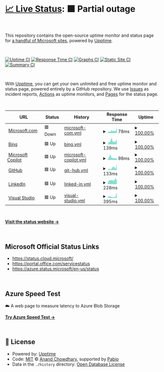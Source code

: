 # [📈 Live Status](https://derrick-roach.github.io/microsoft-uptime): <!--live status--> **🟧 Partial outage**

<br>

This repository contains the open-source uptime monitor and status page for [a handful of Microsoft sites](https://derrick-roach.github.io/microsoft-uptime/), powered by [Upptime](https://github.com/upptime/upptime).

<br>

[![Uptime CI](https://github.com/derrick-roach/microsoft-uptime/workflows/Uptime%20CI/badge.svg)](https://github.com/derrick-roach/microsoft-uptime/actions?query=workflow%3A%22Uptime+CI%22)
[![Response Time CI](https://github.com/derrick-roach/microsoft-uptime/workflows/Response%20Time%20CI/badge.svg)](https://github.com/derrick-roach/microsoft-uptime/actions?query=workflow%3A%22Response+Time+CI%22)
[![Graphs CI](https://github.com/derrick-roach/microsoft-uptime/workflows/Graphs%20CI/badge.svg)](https://github.com/derrick-roach/microsoft-uptime/actions?query=workflow%3A%22Graphs+CI%22)
[![Static Site CI](https://github.com/derrick-roach/microsoft-uptime/workflows/Static%20Site%20CI/badge.svg)](https://github.com/derrick-roach/microsoft-uptime/actions?query=workflow%3A%22Static+Site+CI%22)
[![Summary CI](https://github.com/derrick-roach/microsoft-uptime/workflows/Summary%20CI/badge.svg)](https://github.com/derrick-roach/microsoft-uptime/actions?query=workflow%3A%22Summary+CI%22)

<br>

With [Upptime](https://upptime.js.org), you can get your own unlimited and free uptime monitor and status page, powered entirely by a GitHub repository. We use [Issues](https://github.com/derrick-roach/microsoft-uptime/issues) as incident reports, [Actions](https://github.com/derrick-roach/microsoft-uptime/actions) as uptime monitors, and [Pages](https://derrick-roach.github.io/microsoft-uptime) for the status page.

<br>

<!--start: status pages-->
<!-- This summary is generated by Upptime (https://github.com/upptime/upptime) -->
<!-- Do not edit this manually, your changes will be overwritten -->
<!-- prettier-ignore -->
| URL | Status | History | Response Time | Uptime |
| --- | ------ | ------- | ------------- | ------ |
| <img alt="" src="https://icons.duckduckgo.com/ip3/www.microsoft.com.ico" height="13"> [Microsoft.com](https://www.microsoft.com) | 🟥 Down | [microsoft-com.yml](https://github.com/derrick-roach/microsoft-uptime/commits/HEAD/history/microsoft-com.yml) | <details><summary><img alt="Response time graph" src="./graphs/microsoft-com/response-time-week.png" height="20"> 78ms</summary><br><a href="https://derrick-roach.github.io/microsoft-uptime/history/microsoft-com"><img alt="Response time 1026" src="https://img.shields.io/endpoint?url=https%3A%2F%2Fraw.githubusercontent.com%2Fderrick-roach%2Fmicrosoft-uptime%2FHEAD%2Fapi%2Fmicrosoft-com%2Fresponse-time.json"></a><br><a href="https://derrick-roach.github.io/microsoft-uptime/history/microsoft-com"><img alt="24-hour response time 181" src="https://img.shields.io/endpoint?url=https%3A%2F%2Fraw.githubusercontent.com%2Fderrick-roach%2Fmicrosoft-uptime%2FHEAD%2Fapi%2Fmicrosoft-com%2Fresponse-time-day.json"></a><br><a href="https://derrick-roach.github.io/microsoft-uptime/history/microsoft-com"><img alt="7-day response time 78" src="https://img.shields.io/endpoint?url=https%3A%2F%2Fraw.githubusercontent.com%2Fderrick-roach%2Fmicrosoft-uptime%2FHEAD%2Fapi%2Fmicrosoft-com%2Fresponse-time-week.json"></a><br><a href="https://derrick-roach.github.io/microsoft-uptime/history/microsoft-com"><img alt="30-day response time 585" src="https://img.shields.io/endpoint?url=https%3A%2F%2Fraw.githubusercontent.com%2Fderrick-roach%2Fmicrosoft-uptime%2FHEAD%2Fapi%2Fmicrosoft-com%2Fresponse-time-month.json"></a><br><a href="https://derrick-roach.github.io/microsoft-uptime/history/microsoft-com"><img alt="1-year response time 1026" src="https://img.shields.io/endpoint?url=https%3A%2F%2Fraw.githubusercontent.com%2Fderrick-roach%2Fmicrosoft-uptime%2FHEAD%2Fapi%2Fmicrosoft-com%2Fresponse-time-year.json"></a></details> | <details><summary><a href="https://derrick-roach.github.io/microsoft-uptime/history/microsoft-com">100.00%</a></summary><a href="https://derrick-roach.github.io/microsoft-uptime/history/microsoft-com"><img alt="All-time uptime 99.98%" src="https://img.shields.io/endpoint?url=https%3A%2F%2Fraw.githubusercontent.com%2Fderrick-roach%2Fmicrosoft-uptime%2FHEAD%2Fapi%2Fmicrosoft-com%2Fuptime.json"></a><br><a href="https://derrick-roach.github.io/microsoft-uptime/history/microsoft-com"><img alt="24-hour uptime 100.00%" src="https://img.shields.io/endpoint?url=https%3A%2F%2Fraw.githubusercontent.com%2Fderrick-roach%2Fmicrosoft-uptime%2FHEAD%2Fapi%2Fmicrosoft-com%2Fuptime-day.json"></a><br><a href="https://derrick-roach.github.io/microsoft-uptime/history/microsoft-com"><img alt="7-day uptime 100.00%" src="https://img.shields.io/endpoint?url=https%3A%2F%2Fraw.githubusercontent.com%2Fderrick-roach%2Fmicrosoft-uptime%2FHEAD%2Fapi%2Fmicrosoft-com%2Fuptime-week.json"></a><br><a href="https://derrick-roach.github.io/microsoft-uptime/history/microsoft-com"><img alt="30-day uptime 100.00%" src="https://img.shields.io/endpoint?url=https%3A%2F%2Fraw.githubusercontent.com%2Fderrick-roach%2Fmicrosoft-uptime%2FHEAD%2Fapi%2Fmicrosoft-com%2Fuptime-month.json"></a><br><a href="https://derrick-roach.github.io/microsoft-uptime/history/microsoft-com"><img alt="1-year uptime 99.98%" src="https://img.shields.io/endpoint?url=https%3A%2F%2Fraw.githubusercontent.com%2Fderrick-roach%2Fmicrosoft-uptime%2FHEAD%2Fapi%2Fmicrosoft-com%2Fuptime-year.json"></a></details>
| <img alt="" src="https://icons.duckduckgo.com/ip3/www.bing.com.ico" height="13"> [Bing](https://www.bing.com) | 🟩 Up | [bing.yml](https://github.com/derrick-roach/microsoft-uptime/commits/HEAD/history/bing.yml) | <details><summary><img alt="Response time graph" src="./graphs/bing/response-time-week.png" height="20"> 139ms</summary><br><a href="https://derrick-roach.github.io/microsoft-uptime/history/bing"><img alt="Response time 150" src="https://img.shields.io/endpoint?url=https%3A%2F%2Fraw.githubusercontent.com%2Fderrick-roach%2Fmicrosoft-uptime%2FHEAD%2Fapi%2Fbing%2Fresponse-time.json"></a><br><a href="https://derrick-roach.github.io/microsoft-uptime/history/bing"><img alt="24-hour response time 210" src="https://img.shields.io/endpoint?url=https%3A%2F%2Fraw.githubusercontent.com%2Fderrick-roach%2Fmicrosoft-uptime%2FHEAD%2Fapi%2Fbing%2Fresponse-time-day.json"></a><br><a href="https://derrick-roach.github.io/microsoft-uptime/history/bing"><img alt="7-day response time 139" src="https://img.shields.io/endpoint?url=https%3A%2F%2Fraw.githubusercontent.com%2Fderrick-roach%2Fmicrosoft-uptime%2FHEAD%2Fapi%2Fbing%2Fresponse-time-week.json"></a><br><a href="https://derrick-roach.github.io/microsoft-uptime/history/bing"><img alt="30-day response time 146" src="https://img.shields.io/endpoint?url=https%3A%2F%2Fraw.githubusercontent.com%2Fderrick-roach%2Fmicrosoft-uptime%2FHEAD%2Fapi%2Fbing%2Fresponse-time-month.json"></a><br><a href="https://derrick-roach.github.io/microsoft-uptime/history/bing"><img alt="1-year response time 150" src="https://img.shields.io/endpoint?url=https%3A%2F%2Fraw.githubusercontent.com%2Fderrick-roach%2Fmicrosoft-uptime%2FHEAD%2Fapi%2Fbing%2Fresponse-time-year.json"></a></details> | <details><summary><a href="https://derrick-roach.github.io/microsoft-uptime/history/bing">100.00%</a></summary><a href="https://derrick-roach.github.io/microsoft-uptime/history/bing"><img alt="All-time uptime 99.99%" src="https://img.shields.io/endpoint?url=https%3A%2F%2Fraw.githubusercontent.com%2Fderrick-roach%2Fmicrosoft-uptime%2FHEAD%2Fapi%2Fbing%2Fuptime.json"></a><br><a href="https://derrick-roach.github.io/microsoft-uptime/history/bing"><img alt="24-hour uptime 100.00%" src="https://img.shields.io/endpoint?url=https%3A%2F%2Fraw.githubusercontent.com%2Fderrick-roach%2Fmicrosoft-uptime%2FHEAD%2Fapi%2Fbing%2Fuptime-day.json"></a><br><a href="https://derrick-roach.github.io/microsoft-uptime/history/bing"><img alt="7-day uptime 100.00%" src="https://img.shields.io/endpoint?url=https%3A%2F%2Fraw.githubusercontent.com%2Fderrick-roach%2Fmicrosoft-uptime%2FHEAD%2Fapi%2Fbing%2Fuptime-week.json"></a><br><a href="https://derrick-roach.github.io/microsoft-uptime/history/bing"><img alt="30-day uptime 99.91%" src="https://img.shields.io/endpoint?url=https%3A%2F%2Fraw.githubusercontent.com%2Fderrick-roach%2Fmicrosoft-uptime%2FHEAD%2Fapi%2Fbing%2Fuptime-month.json"></a><br><a href="https://derrick-roach.github.io/microsoft-uptime/history/bing"><img alt="1-year uptime 99.99%" src="https://img.shields.io/endpoint?url=https%3A%2F%2Fraw.githubusercontent.com%2Fderrick-roach%2Fmicrosoft-uptime%2FHEAD%2Fapi%2Fbing%2Fuptime-year.json"></a></details>
| <img alt="" src="https://icons.duckduckgo.com/ip3/copilot.microsoft.com.ico" height="13"> [Microsoft Copilot](https://copilot.microsoft.com) | 🟩 Up | [microsoft-copilot.yml](https://github.com/derrick-roach/microsoft-uptime/commits/HEAD/history/microsoft-copilot.yml) | <details><summary><img alt="Response time graph" src="./graphs/microsoft-copilot/response-time-week.png" height="20"> 98ms</summary><br><a href="https://derrick-roach.github.io/microsoft-uptime/history/microsoft-copilot"><img alt="Response time 161" src="https://img.shields.io/endpoint?url=https%3A%2F%2Fraw.githubusercontent.com%2Fderrick-roach%2Fmicrosoft-uptime%2FHEAD%2Fapi%2Fmicrosoft-copilot%2Fresponse-time.json"></a><br><a href="https://derrick-roach.github.io/microsoft-uptime/history/microsoft-copilot"><img alt="24-hour response time 80" src="https://img.shields.io/endpoint?url=https%3A%2F%2Fraw.githubusercontent.com%2Fderrick-roach%2Fmicrosoft-uptime%2FHEAD%2Fapi%2Fmicrosoft-copilot%2Fresponse-time-day.json"></a><br><a href="https://derrick-roach.github.io/microsoft-uptime/history/microsoft-copilot"><img alt="7-day response time 98" src="https://img.shields.io/endpoint?url=https%3A%2F%2Fraw.githubusercontent.com%2Fderrick-roach%2Fmicrosoft-uptime%2FHEAD%2Fapi%2Fmicrosoft-copilot%2Fresponse-time-week.json"></a><br><a href="https://derrick-roach.github.io/microsoft-uptime/history/microsoft-copilot"><img alt="30-day response time 165" src="https://img.shields.io/endpoint?url=https%3A%2F%2Fraw.githubusercontent.com%2Fderrick-roach%2Fmicrosoft-uptime%2FHEAD%2Fapi%2Fmicrosoft-copilot%2Fresponse-time-month.json"></a><br><a href="https://derrick-roach.github.io/microsoft-uptime/history/microsoft-copilot"><img alt="1-year response time 161" src="https://img.shields.io/endpoint?url=https%3A%2F%2Fraw.githubusercontent.com%2Fderrick-roach%2Fmicrosoft-uptime%2FHEAD%2Fapi%2Fmicrosoft-copilot%2Fresponse-time-year.json"></a></details> | <details><summary><a href="https://derrick-roach.github.io/microsoft-uptime/history/microsoft-copilot">100.00%</a></summary><a href="https://derrick-roach.github.io/microsoft-uptime/history/microsoft-copilot"><img alt="All-time uptime 100.00%" src="https://img.shields.io/endpoint?url=https%3A%2F%2Fraw.githubusercontent.com%2Fderrick-roach%2Fmicrosoft-uptime%2FHEAD%2Fapi%2Fmicrosoft-copilot%2Fuptime.json"></a><br><a href="https://derrick-roach.github.io/microsoft-uptime/history/microsoft-copilot"><img alt="24-hour uptime 100.00%" src="https://img.shields.io/endpoint?url=https%3A%2F%2Fraw.githubusercontent.com%2Fderrick-roach%2Fmicrosoft-uptime%2FHEAD%2Fapi%2Fmicrosoft-copilot%2Fuptime-day.json"></a><br><a href="https://derrick-roach.github.io/microsoft-uptime/history/microsoft-copilot"><img alt="7-day uptime 100.00%" src="https://img.shields.io/endpoint?url=https%3A%2F%2Fraw.githubusercontent.com%2Fderrick-roach%2Fmicrosoft-uptime%2FHEAD%2Fapi%2Fmicrosoft-copilot%2Fuptime-week.json"></a><br><a href="https://derrick-roach.github.io/microsoft-uptime/history/microsoft-copilot"><img alt="30-day uptime 100.00%" src="https://img.shields.io/endpoint?url=https%3A%2F%2Fraw.githubusercontent.com%2Fderrick-roach%2Fmicrosoft-uptime%2FHEAD%2Fapi%2Fmicrosoft-copilot%2Fuptime-month.json"></a><br><a href="https://derrick-roach.github.io/microsoft-uptime/history/microsoft-copilot"><img alt="1-year uptime 100.00%" src="https://img.shields.io/endpoint?url=https%3A%2F%2Fraw.githubusercontent.com%2Fderrick-roach%2Fmicrosoft-uptime%2FHEAD%2Fapi%2Fmicrosoft-copilot%2Fuptime-year.json"></a></details>
| <img alt="" src="https://icons.duckduckgo.com/ip3/github.com.ico" height="13"> [GitHub](https://github.com) | 🟩 Up | [git-hub.yml](https://github.com/derrick-roach/microsoft-uptime/commits/HEAD/history/git-hub.yml) | <details><summary><img alt="Response time graph" src="./graphs/git-hub/response-time-week.png" height="20"> 133ms</summary><br><a href="https://derrick-roach.github.io/microsoft-uptime/history/git-hub"><img alt="Response time 149" src="https://img.shields.io/endpoint?url=https%3A%2F%2Fraw.githubusercontent.com%2Fderrick-roach%2Fmicrosoft-uptime%2FHEAD%2Fapi%2Fgit-hub%2Fresponse-time.json"></a><br><a href="https://derrick-roach.github.io/microsoft-uptime/history/git-hub"><img alt="24-hour response time 329" src="https://img.shields.io/endpoint?url=https%3A%2F%2Fraw.githubusercontent.com%2Fderrick-roach%2Fmicrosoft-uptime%2FHEAD%2Fapi%2Fgit-hub%2Fresponse-time-day.json"></a><br><a href="https://derrick-roach.github.io/microsoft-uptime/history/git-hub"><img alt="7-day response time 133" src="https://img.shields.io/endpoint?url=https%3A%2F%2Fraw.githubusercontent.com%2Fderrick-roach%2Fmicrosoft-uptime%2FHEAD%2Fapi%2Fgit-hub%2Fresponse-time-week.json"></a><br><a href="https://derrick-roach.github.io/microsoft-uptime/history/git-hub"><img alt="30-day response time 170" src="https://img.shields.io/endpoint?url=https%3A%2F%2Fraw.githubusercontent.com%2Fderrick-roach%2Fmicrosoft-uptime%2FHEAD%2Fapi%2Fgit-hub%2Fresponse-time-month.json"></a><br><a href="https://derrick-roach.github.io/microsoft-uptime/history/git-hub"><img alt="1-year response time 149" src="https://img.shields.io/endpoint?url=https%3A%2F%2Fraw.githubusercontent.com%2Fderrick-roach%2Fmicrosoft-uptime%2FHEAD%2Fapi%2Fgit-hub%2Fresponse-time-year.json"></a></details> | <details><summary><a href="https://derrick-roach.github.io/microsoft-uptime/history/git-hub">100.00%</a></summary><a href="https://derrick-roach.github.io/microsoft-uptime/history/git-hub"><img alt="All-time uptime 99.97%" src="https://img.shields.io/endpoint?url=https%3A%2F%2Fraw.githubusercontent.com%2Fderrick-roach%2Fmicrosoft-uptime%2FHEAD%2Fapi%2Fgit-hub%2Fuptime.json"></a><br><a href="https://derrick-roach.github.io/microsoft-uptime/history/git-hub"><img alt="24-hour uptime 100.00%" src="https://img.shields.io/endpoint?url=https%3A%2F%2Fraw.githubusercontent.com%2Fderrick-roach%2Fmicrosoft-uptime%2FHEAD%2Fapi%2Fgit-hub%2Fuptime-day.json"></a><br><a href="https://derrick-roach.github.io/microsoft-uptime/history/git-hub"><img alt="7-day uptime 100.00%" src="https://img.shields.io/endpoint?url=https%3A%2F%2Fraw.githubusercontent.com%2Fderrick-roach%2Fmicrosoft-uptime%2FHEAD%2Fapi%2Fgit-hub%2Fuptime-week.json"></a><br><a href="https://derrick-roach.github.io/microsoft-uptime/history/git-hub"><img alt="30-day uptime 100.00%" src="https://img.shields.io/endpoint?url=https%3A%2F%2Fraw.githubusercontent.com%2Fderrick-roach%2Fmicrosoft-uptime%2FHEAD%2Fapi%2Fgit-hub%2Fuptime-month.json"></a><br><a href="https://derrick-roach.github.io/microsoft-uptime/history/git-hub"><img alt="1-year uptime 99.97%" src="https://img.shields.io/endpoint?url=https%3A%2F%2Fraw.githubusercontent.com%2Fderrick-roach%2Fmicrosoft-uptime%2FHEAD%2Fapi%2Fgit-hub%2Fuptime-year.json"></a></details>
| <img alt="" src="https://icons.duckduckgo.com/ip3/www.linkedin.com.ico" height="13"> [LinkedIn](https://www.linkedin.com) | 🟩 Up | [linked-in.yml](https://github.com/derrick-roach/microsoft-uptime/commits/HEAD/history/linked-in.yml) | <details><summary><img alt="Response time graph" src="./graphs/linked-in/response-time-week.png" height="20"> 228ms</summary><br><a href="https://derrick-roach.github.io/microsoft-uptime/history/linked-in"><img alt="Response time 253" src="https://img.shields.io/endpoint?url=https%3A%2F%2Fraw.githubusercontent.com%2Fderrick-roach%2Fmicrosoft-uptime%2FHEAD%2Fapi%2Flinked-in%2Fresponse-time.json"></a><br><a href="https://derrick-roach.github.io/microsoft-uptime/history/linked-in"><img alt="24-hour response time 199" src="https://img.shields.io/endpoint?url=https%3A%2F%2Fraw.githubusercontent.com%2Fderrick-roach%2Fmicrosoft-uptime%2FHEAD%2Fapi%2Flinked-in%2Fresponse-time-day.json"></a><br><a href="https://derrick-roach.github.io/microsoft-uptime/history/linked-in"><img alt="7-day response time 228" src="https://img.shields.io/endpoint?url=https%3A%2F%2Fraw.githubusercontent.com%2Fderrick-roach%2Fmicrosoft-uptime%2FHEAD%2Fapi%2Flinked-in%2Fresponse-time-week.json"></a><br><a href="https://derrick-roach.github.io/microsoft-uptime/history/linked-in"><img alt="30-day response time 242" src="https://img.shields.io/endpoint?url=https%3A%2F%2Fraw.githubusercontent.com%2Fderrick-roach%2Fmicrosoft-uptime%2FHEAD%2Fapi%2Flinked-in%2Fresponse-time-month.json"></a><br><a href="https://derrick-roach.github.io/microsoft-uptime/history/linked-in"><img alt="1-year response time 253" src="https://img.shields.io/endpoint?url=https%3A%2F%2Fraw.githubusercontent.com%2Fderrick-roach%2Fmicrosoft-uptime%2FHEAD%2Fapi%2Flinked-in%2Fresponse-time-year.json"></a></details> | <details><summary><a href="https://derrick-roach.github.io/microsoft-uptime/history/linked-in">100.00%</a></summary><a href="https://derrick-roach.github.io/microsoft-uptime/history/linked-in"><img alt="All-time uptime 99.97%" src="https://img.shields.io/endpoint?url=https%3A%2F%2Fraw.githubusercontent.com%2Fderrick-roach%2Fmicrosoft-uptime%2FHEAD%2Fapi%2Flinked-in%2Fuptime.json"></a><br><a href="https://derrick-roach.github.io/microsoft-uptime/history/linked-in"><img alt="24-hour uptime 100.00%" src="https://img.shields.io/endpoint?url=https%3A%2F%2Fraw.githubusercontent.com%2Fderrick-roach%2Fmicrosoft-uptime%2FHEAD%2Fapi%2Flinked-in%2Fuptime-day.json"></a><br><a href="https://derrick-roach.github.io/microsoft-uptime/history/linked-in"><img alt="7-day uptime 100.00%" src="https://img.shields.io/endpoint?url=https%3A%2F%2Fraw.githubusercontent.com%2Fderrick-roach%2Fmicrosoft-uptime%2FHEAD%2Fapi%2Flinked-in%2Fuptime-week.json"></a><br><a href="https://derrick-roach.github.io/microsoft-uptime/history/linked-in"><img alt="30-day uptime 100.00%" src="https://img.shields.io/endpoint?url=https%3A%2F%2Fraw.githubusercontent.com%2Fderrick-roach%2Fmicrosoft-uptime%2FHEAD%2Fapi%2Flinked-in%2Fuptime-month.json"></a><br><a href="https://derrick-roach.github.io/microsoft-uptime/history/linked-in"><img alt="1-year uptime 99.97%" src="https://img.shields.io/endpoint?url=https%3A%2F%2Fraw.githubusercontent.com%2Fderrick-roach%2Fmicrosoft-uptime%2FHEAD%2Fapi%2Flinked-in%2Fuptime-year.json"></a></details>
| <img alt="" src="https://icons.duckduckgo.com/ip3/www.visualstudio.com.ico" height="13"> [Visual Studio](https://www.visualstudio.com) | 🟩 Up | [visual-studio.yml](https://github.com/derrick-roach/microsoft-uptime/commits/HEAD/history/visual-studio.yml) | <details><summary><img alt="Response time graph" src="./graphs/visual-studio/response-time-week.png" height="20"> 395ms</summary><br><a href="https://derrick-roach.github.io/microsoft-uptime/history/visual-studio"><img alt="Response time 364" src="https://img.shields.io/endpoint?url=https%3A%2F%2Fraw.githubusercontent.com%2Fderrick-roach%2Fmicrosoft-uptime%2FHEAD%2Fapi%2Fvisual-studio%2Fresponse-time.json"></a><br><a href="https://derrick-roach.github.io/microsoft-uptime/history/visual-studio"><img alt="24-hour response time 1233" src="https://img.shields.io/endpoint?url=https%3A%2F%2Fraw.githubusercontent.com%2Fderrick-roach%2Fmicrosoft-uptime%2FHEAD%2Fapi%2Fvisual-studio%2Fresponse-time-day.json"></a><br><a href="https://derrick-roach.github.io/microsoft-uptime/history/visual-studio"><img alt="7-day response time 395" src="https://img.shields.io/endpoint?url=https%3A%2F%2Fraw.githubusercontent.com%2Fderrick-roach%2Fmicrosoft-uptime%2FHEAD%2Fapi%2Fvisual-studio%2Fresponse-time-week.json"></a><br><a href="https://derrick-roach.github.io/microsoft-uptime/history/visual-studio"><img alt="30-day response time 386" src="https://img.shields.io/endpoint?url=https%3A%2F%2Fraw.githubusercontent.com%2Fderrick-roach%2Fmicrosoft-uptime%2FHEAD%2Fapi%2Fvisual-studio%2Fresponse-time-month.json"></a><br><a href="https://derrick-roach.github.io/microsoft-uptime/history/visual-studio"><img alt="1-year response time 364" src="https://img.shields.io/endpoint?url=https%3A%2F%2Fraw.githubusercontent.com%2Fderrick-roach%2Fmicrosoft-uptime%2FHEAD%2Fapi%2Fvisual-studio%2Fresponse-time-year.json"></a></details> | <details><summary><a href="https://derrick-roach.github.io/microsoft-uptime/history/visual-studio">100.00%</a></summary><a href="https://derrick-roach.github.io/microsoft-uptime/history/visual-studio"><img alt="All-time uptime 99.99%" src="https://img.shields.io/endpoint?url=https%3A%2F%2Fraw.githubusercontent.com%2Fderrick-roach%2Fmicrosoft-uptime%2FHEAD%2Fapi%2Fvisual-studio%2Fuptime.json"></a><br><a href="https://derrick-roach.github.io/microsoft-uptime/history/visual-studio"><img alt="24-hour uptime 100.00%" src="https://img.shields.io/endpoint?url=https%3A%2F%2Fraw.githubusercontent.com%2Fderrick-roach%2Fmicrosoft-uptime%2FHEAD%2Fapi%2Fvisual-studio%2Fuptime-day.json"></a><br><a href="https://derrick-roach.github.io/microsoft-uptime/history/visual-studio"><img alt="7-day uptime 100.00%" src="https://img.shields.io/endpoint?url=https%3A%2F%2Fraw.githubusercontent.com%2Fderrick-roach%2Fmicrosoft-uptime%2FHEAD%2Fapi%2Fvisual-studio%2Fuptime-week.json"></a><br><a href="https://derrick-roach.github.io/microsoft-uptime/history/visual-studio"><img alt="30-day uptime 100.00%" src="https://img.shields.io/endpoint?url=https%3A%2F%2Fraw.githubusercontent.com%2Fderrick-roach%2Fmicrosoft-uptime%2FHEAD%2Fapi%2Fvisual-studio%2Fuptime-month.json"></a><br><a href="https://derrick-roach.github.io/microsoft-uptime/history/visual-studio"><img alt="1-year uptime 99.99%" src="https://img.shields.io/endpoint?url=https%3A%2F%2Fraw.githubusercontent.com%2Fderrick-roach%2Fmicrosoft-uptime%2FHEAD%2Fapi%2Fvisual-studio%2Fuptime-year.json"></a></details>

<!--end: status pages-->

<br>

[**Visit the status website →**](https://derrick-roach.github.io/microsoft-uptime)

<br>

## Microsoft Official Status Links

- https://status.cloud.microsoft/
- https://portal.office.com/servicestatus
- https://azure.status.microsoft/en-us/status

<br>

## Azure Speed Test

☁️ A web page to measure latency to Azure Blob Storage

[**Try Azure Speed Test →**](https://richorama.github.io/AzureSpeedTest2/)

<br>

## 📄 License

- Powered by: [Upptime](https://github.com/upptime/upptime)
- Code: [MIT](./LICENSE) © [Anand Chowdhary](https://anandchowdhary.com), supported by [Pabio](https://pabio.com)
- Data in the `./history` directory: [Open Database License](https://opendatacommons.org/licenses/odbl/1-0/)

